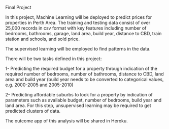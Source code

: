 Final Project

In this project, Machine Learning will be deployed to predict prices for properties in Perth Area. The training and testing data consist of over 25,000 records in csv format with key features including number of bedrooms, bathrooms, garage, land area, build year, distance to CBD, train station and schools, and sold price.


The supervised learning will be employed to find patterns in the data.

There will be two tasks defined in this project:

1- Predicting the required budget for a property through indication of the required number of bedrooms, number of bathrooms, distance to CBD, land area and build year (build year needs to be converted to categorical values, e.g. 2000-2005 and 2005-2010)

2- Predicting affordable suburbs to look for a property by indication of parameters such as available budget, number of bedrooms, build year and land area. For this step, unsupervised learning may be required to get predicted clusters of data.

The outcome app of this analysis will be shared in Heroku.

